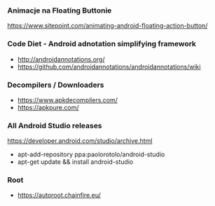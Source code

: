 ### Animacje na Floating Buttonie ###
https://www.sitepoint.com/animating-android-floating-action-button/

### Code Diet - Android adnotation simplifying framework ###
* http://androidannotations.org/
* https://github.com/androidannotations/androidannotations/wiki

### Decompilers / Downloaders
* https://www.apkdecompilers.com/
* https://apkpure.com/


### All Android Studio releases ###
https://developer.android.com/studio/archive.html
* apt-add-repository ppa:paolorotolo/android-studio
* apt-get update && install android-studio

### Root
* https://autoroot.chainfire.eu/
